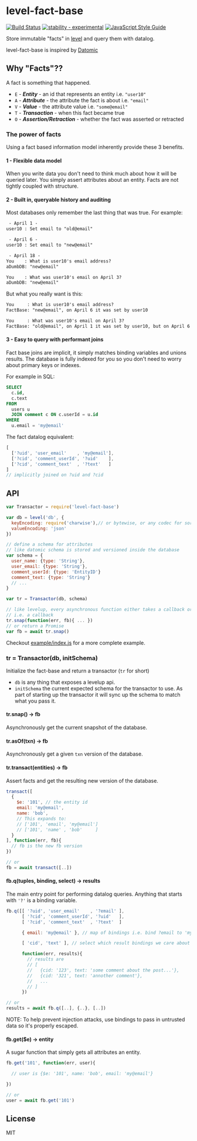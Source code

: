 # level-fact-base

[![Build Status](https://travis-ci.org/smallhelm/level-fact-base.svg?branch=master)](https://travis-ci.org/smallhelm/level-fact-base)
[![stability - experimental](https://img.shields.io/badge/stability-experimental-orange.svg)](https://nodejs.org/api/documentation.html#documentation_stability_index)
[![JavaScript Style Guide](https://img.shields.io/badge/code_style-standard-brightgreen.svg)](https://standardjs.com)

Store immutable "facts" in [level](https://github.com/Level/level) and query them with datalog.

level-fact-base is inspired by [Datomic](http://www.datomic.com/)

## Why "Facts"??

A fact is something that happened.

 * `E` - ***Entity*** - an id that represents an entity i.e. `"user10"`
 * `A` - ***Attribute*** - the attribute the fact is about i.e. `"email"`
 * `V` - ***Value*** - the attribute value i.e. `"some@email"`
 * `T` - ***Transaction*** - when this fact became true
 * `O` - ***Assertion/Retraction*** - whether the fact was asserted or retracted

### The power of facts
Using a fact based information model inherently provide these 3 benefits.

#### 1 - Flexible data model

When you write data you don't need to think much about how it will be queried later. You simply assert attributes about an entity. Facts are not tightly coupled with structure.

#### 2 - Built in, queryable history and auditing
Most databases only remember the last thing that was true. For example:

```txt
 - April 1 -
user10 : Set email to "old@email"

 - April 6 -
user10 : Set email to "new@email"

 - April 18 -
You    : What is user10's email address?
aDumbDB: "new@email"

You    : What was user10's email on April 3?
aDumbDB: "new@email"
```

But what you really want is this:

```txt
You     : What is user10's email address?
FactBase: "new@email", on April 6 it was set by user10

You     : What was user10's email on April 3?
FactBase: "old@email", on April 1 it was set by user10, but on April 6 it was changed to "new@email" by user10
```

#### 3 - Easy to query with performant joins

Fact base joins are implicit, it simply matches binding variables and unions results. The database is fully indexed for you so you don't need to worry about primary keys or indexes.

For example in SQL:
```sql
SELECT
  c.id,
  c.text
FROM
  users u
  JOIN comment c ON c.userId = u.id
WHERE
  u.email = 'my@email'
```

The fact datalog equivalent:

```js
[
  ['?uid', 'user_email'    , 'my@email'],
  ['?cid', 'comment_userId', '?uid'    ],
  ['?cid', 'comment_text'  , '?text'   ]
]
// implicitly joined on ?uid and ?cid

```


## API

```js
var Transactor = require('level-fact-base')

var db = level('db', {
  keyEncoding: require('charwise'),// or bytewise, or any codec for sorted arrays of flat json values
  valueEncoding: 'json'
})

// define a schema for attributes
// like datomic schema is stored and versioned inside the database
var schema = {
  user_name: {type: 'String'},
  user_email: {type: 'String'},
  comment_userId: {type: 'EntityID'}
  comment_text: {type: 'String'}
  // ...
}

var tr = Transactor(db, schema)

// like levelup, every asynchronous function either takes a callback or returns a promise
// i.e. a callback
tr.snap(function(err, fb){ ... })
// or return a Promise
var fb = await tr.snap()
```

Checkout [example/index.js](https://github.com/smallhelm/level-fact-base/blob/master/example/index.js) for a more complete example.

### tr = Transactor(db, initSchema)

Initialize the fact-base and return a transactor (`tr` for short)

 * `db` is any thing that exposes a levelup api.
 * `initSchema` the current expected schema for the transactor to use. As part of starting up the transactor it will sync up the schema to match what you pass it.

#### tr.snap() -> fb

Asynchronously get the current snapshot of the database.

#### tr.asOf(txn) -> fb

Asynchronously get a given `txn` version of the database.

#### tr.transact(entities) -> fb

Assert facts and get the resulting new version of the database.

```js
transact([
  {
    $e: '101', // the entity id
    email: 'my@email',
    name: 'bob',
    // This expands to:
    // ['101', 'email', 'my@email']
    // ['101', 'name' , 'bob'     ]
  }
], function(err, fb){
  // fb is the new fb version
})

// or
fb = await transact([..])
```

#### fb.q(tuples, binding, select) -> results

The main entry point for performing datalog queries. Anything that starts with `'?'` is a binding variable.

```js
fb.q([[ '?uid', 'user_email'    , '?email' ],
      [ '?cid', 'comment_userId', '?uid'   ],
      [ '?cid', 'comment_text'  , '?text'  ]

      { email: 'my@email' }, // map of bindings i.e. bind ?email to 'my@email'

      [ 'cid', 'text' ], // select which result bindings we care about

      function(err, results){
        // results are
        // [
        //   {cid: '123', text: 'some comment about the post...'},
        //   {cid: '321', text: 'annother comment'},
        //   ...
        // ]
      })

// or
results = await fb.q([..], {..}, [..])
```
NOTE: To help prevent injection attacks, use bindings to pass in untrusted data so it's properly escaped.


#### fb.get($e) -> entity
A sugar function that simply gets all attributes an entity.

```js
fb.get('101', function(err, user){

  // user is {$e: '101', name: 'bob', email: 'my@email'}

})

// or
user = await fb.get('101')
```

## License
MIT
